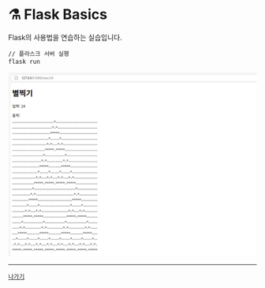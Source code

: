 # ⚗️ Flask Basics

Flask의 사용법을 연습하는 실습입니다.

```pwsh
// 플라스크 서버 실행
flask run
```

![](/resources/flask-basics.png)

---
[`나가기`](../)
